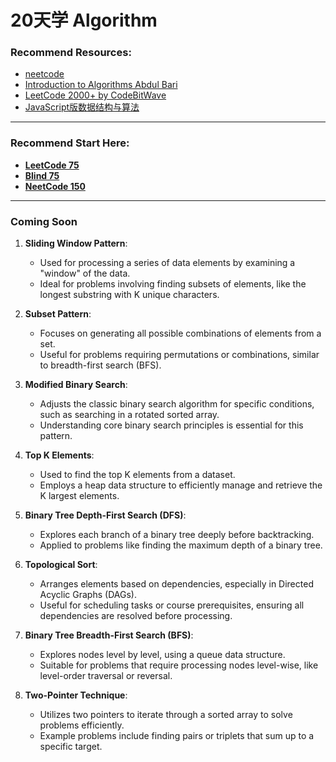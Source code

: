 # 20天学 Algorithm

### Recommend Resources:

- [neetcode](https://neetcode.io/courses/dsa-for-beginners/0)
- [Introduction to Algorithms Abdul Bari](https://www.youtube.com/watch?v=0IAPZzGSbME&list=PLDN4rrl48XKpZkf03iYFl-O29szjTrs_O)
- [LeetCode 2000+ by CodeBitWave](https://codebitwave.com/leetcode-2000/)
- [JavaScript版数据结构与算法](https://www.youtube.com/playlist?list=PLwIrqQCQ5pQmjH6YyFvH2A9FYL6bBB4Ra)

------

### Recommend Start Here:

- **[LeetCode 75](https://github.com/uwspstar/20-Day-Challenge-List/blob/main/Algorithm/Leetcode%2075.md)**
- **[Blind 75](https://github.com/uwspstar/20-Day-Challenge-List/blob/main/Algorithm/Blind%2075.md)**
- **[NeetCode 150](https://github.com/uwspstar/20-Day-Challenge-List/blob/main/Algorithm/NeetCode%20150.md)**

------

### Coming Soon
 
1. **Sliding Window Pattern**:
   - Used for processing a series of data elements by examining a "window" of the data.
   - Ideal for problems involving finding subsets of elements, like the longest substring with K unique characters.

2. **Subset Pattern**:
   - Focuses on generating all possible combinations of elements from a set.
   - Useful for problems requiring permutations or combinations, similar to breadth-first search (BFS).

3. **Modified Binary Search**:
   - Adjusts the classic binary search algorithm for specific conditions, such as searching in a rotated sorted array.
   - Understanding core binary search principles is essential for this pattern.

4. **Top K Elements**:
   - Used to find the top K elements from a dataset.
   - Employs a heap data structure to efficiently manage and retrieve the K largest elements.

5. **Binary Tree Depth-First Search (DFS)**:
   - Explores each branch of a binary tree deeply before backtracking.
   - Applied to problems like finding the maximum depth of a binary tree.

6. **Topological Sort**:
   - Arranges elements based on dependencies, especially in Directed Acyclic Graphs (DAGs).
   - Useful for scheduling tasks or course prerequisites, ensuring all dependencies are resolved before processing.

7. **Binary Tree Breadth-First Search (BFS)**:
   - Explores nodes level by level, using a queue data structure.
   - Suitable for problems that require processing nodes level-wise, like level-order traversal or reversal.

8. **Two-Pointer Technique**:
   - Utilizes two pointers to iterate through a sorted array to solve problems efficiently.
   - Example problems include finding pairs or triplets that sum up to a specific target.


